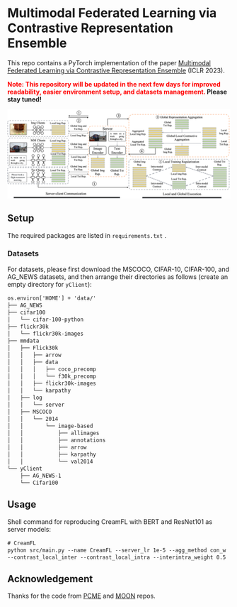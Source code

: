 # Multimodal Federated Learning via Contrastive Representation Ensemble

This repo contains a PyTorch implementation of the paper [Multimodal Federated Learning via Contrastive Representation Ensemble](https://arxiv.org/abs/2302.08888) (ICLR 2023). 

**<font color='red'>Note: This repository will be updated in the next few days for improved readability, easier environment setup, and datasets management.</font> Please stay tuned!**

![](imgs/method.png)

## Setup

The required packages are listed in `requirements.txt` .

### Datasets

For datasets, please first download the MSCOCO, CIFAR-10, CIFAR-100, and AG_NEWS datasets, and then arrange their directories as follows (create an empty directory for `yClient`):

```
os.environ['HOME'] + 'data/'
├── AG_NEWS
├── cifar100
│   └── cifar-100-python
├── flickr30k
│   └── flickr30k-images
├── mmdata
│   ├── Flick30k
│   │   ├── arrow
│   │   ├── data
│   │   │   ├── coco_precomp
│   │   │   └── f30k_precomp
│   │   ├── flickr30k-images
│   │   └── karpathy
│   ├── log
│   │   └── server
│   ├── MSCOCO
│   │   └── 2014
│   │       └── image-based
│   │           ├── allimages
│   │           ├── annotations
│   │           ├── arrow
│   │           ├── karpathy
│   │           └── val2014
└── yClient
    ├── AG_NEWS-1
    └── Cifar100
```

## Usage

Shell command for reproducing CreamFL with BERT and ResNet101 as server models:

```shell
# CreamFL
python src/main.py --name CreamFL --server_lr 1e-5 --agg_method con_w --contrast_local_inter --contrast_local_intra --interintra_weight 0.5
```

## Acknowledgement

Thanks for the code from [PCME](https://github.com/naver-ai/pcme) and [MOON](https://github.com/QinbinLi/MOON) repos.
